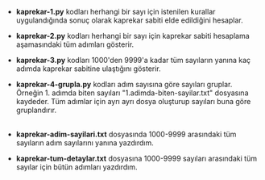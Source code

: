 - **kaprekar-1.py** kodları herhangi bir sayı için istenilen kurallar uygulandığında sonuç olarak kaprekar sabiti elde edildiğini hesaplar.
- **kaprekar-2.py** kodları herhangi bir sayı için kaprekar sabiti hesaplama aşamasındaki tüm adımları gösterir.</br>
- **kaprekar-3.py** kodları 1000'den 9999'a kadar tüm sayıların yanına kaç adımda kaprekar sabitine ulaştığını gösterir.
- **kaprekar-4-grupla.py** kodları adım sayısına göre sayıları gruplar. Örneğin 1. adımda biten sayıları "1.adimda-biten-sayilar.txt" dosyasına kaydeder. Tüm adımlar için ayrı ayrı dosya oluşturup sayıları buna göre gruplandırır.</br></br>

- **kaprekar-adim-sayilari.txt** dosyasında 1000-9999 arasındaki tüm sayıların adım sayılarını yanına yazdırdım.
- **kaprekar-tum-detaylar.txt** dosyasına 1000-9999 sayıları arasındaki tüm sayılar için bütün adımları yazdırdım.
